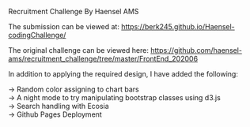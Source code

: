 Recruitment Challenge By Haensel AMS

The submission can be viewed at:
https://berk245.github.io/Haensel-codingChallenge/

The original challenge can be viewed here:
https://github.com/haensel-ams/recruitment_challenge/tree/master/FrontEnd_202006

In addition to applying the required design, I have added the following:

-> Random color assigning to chart bars <br>
-> A night mode to try manipulating bootstrap classes using d3.js<br>
-> Search handling with Ecosia<br>
-> Github Pages Deployment<br>
